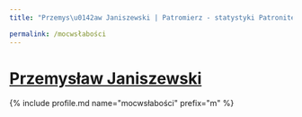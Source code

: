 ```yaml
---
title: "Przemys\u0142aw Janiszewski | Patromierz - statystyki Patronite.pl"

permalink: /mocwsłabości
---
```


# [Przemysław Janiszewski](https://patronite.pl/mocwsłabości)

{% include profile.md name="mocwsłabości" prefix="m" %}
